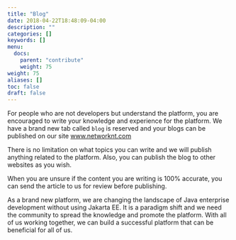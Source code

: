 ```yaml
---
title: "Blog"
date: 2018-04-22T18:48:09-04:00
description: ""
categories: []
keywords: []
menu:
  docs:
    parent: "contribute"
    weight: 75
weight: 75
aliases: []
toc: false
draft: false
---
```


For people who are not developers but understand the platform, you are encouraged to write your knowledge and experience for the platform. We have a brand new tab called `blog` is reserved and your blogs can be published on our site www.networknt.com

There is no limitation on what topics you can write and we will publish anything related to the platform. Also, you can publish the blog to other websites as you wish. 

When you are unsure if the content you are writing is 100% accurate, you can send the article to us for review before publishing. 

As a brand new platform, we are changing the landscape of Java enterprise development without using Jakarta EE. It is a paradigm shift and we need the community to spread the knowledge and promote the platform. With all of us working together, we can build a successful platform that can be beneficial for all of us. 

